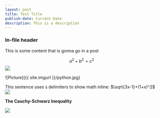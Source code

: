 ```yaml
---
layout: post
title: Test Title
publish-date: Current Date
description: This is a description
---
```


### In-file header

This is some content that is gonna go in a post

$$a^{2}+b^{2}=c^{2}$$
<img src="https://render.githubusercontent.com/render/math?math=a^{2}+b^{2}=c^{2}">

![Picture]({{ site.imgurl }}/python.jpg)

This sentence uses `$` delimiters to show math inline:  $\sqrt{3x-1}+(1+x)^2$
<img src="https://render.githubusercontent.com/render/math?math=\sqrt{3x-1}+(1+x)^2">

**The Cauchy-Schwarz Inequality**

<img src="https://render.githubusercontent.com/render/math?math=\left( \sum_{k=1}^n a_k b_k \right)^2 \leq \left( \sum_{k=1}^n a_k^2 \right) \left( \sum_{k=1}^n b_k^2 \right)">
